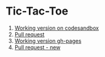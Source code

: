 # Tic-Tac-Toe

1. [Working version on codesandbox](https://codesandbox.io/s/github/samvimes01/tic-tac-toe/tree/gh-pages)
2. [Pull request](https://github.com/samvimes01/tic-tac-toe/pull/1)
3. [Working version gh-pages](https://samvimes01.github.io/tic-tac-toe/build)
4. [Pull request - new](https://github.com/samvimes01/tic-tac-toe/pull/2)
